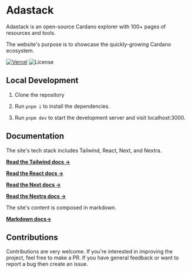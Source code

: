# Adastack

Adastack is an open-source Cardano explorer with 100+ pages of resources and tools.

The website's purpose is to showcase the quickly-growing Cardano ecosystem.

[![Vercel](https://therealsujitk-vercel-badge.vercel.app/?app=adastackio1436576985)](https://adastackio-git-main-adastack-projects.vercel.app/) ![License](https://img.shields.io/badge/license-MIT-blue)

## Local Development

1. Clone the repository

2. Run `pnpm i` to install the dependencies.

3. Run `pnpm dev` to start the development server and visit localhost:3000.

## Documentation

The site's tech stack includes Tailwind, React, Next, and Nextra.

[**Read the Tailwind docs →**](https://v2.tailwindcss.com/docs)

[**Read the React docs →**](https://react.dev/)

[**Read the Next docs →**](https://nextjs.org/docs)

[**Read the Nextra docs →**](https://nextra.site/docs)

The site's content is composed in markdown.

[**Markdown docs→**](https://www.markdownguide.org/basic-syntax/)

## Contributions

Contributions are very welcome. If you're interested in improving the project, feel free to make a PR. If you have general feedback or want to report a bug then create an issue. 




